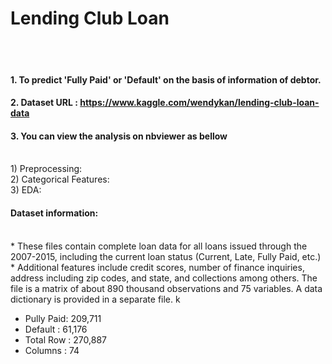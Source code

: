 # Lending Club Loan
<br>
<br>

#### 1. To predict 'Fully Paid' or 'Default' on the basis of information of debtor.
#### 2. Dataset URL : <https://www.kaggle.com/wendykan/lending-club-loan-data>
#### 3. You can view the analysis on nbviewer as bellow
<br>
1) Preprocessing: <http://nbviewer.jupyter.org/github/SohyunJeon/Lending-Club/blob/master/1_LendingClub_Preprocessing.ipynb>
<br>
2) Categorical Features: <http://nbviewer.jupyter.org/github/SohyunJeon/Lending-Club/blob/master/2_LendingClub_CategoricalFeatures.ipynb>
<br>
3) EDA: <http://nbviewer.jupyter.org/github/SohyunJeon/Lending-Club/blob/master/3_LendingClub_EDA.ipynb>

#### Dataset information: 
<br>
* These files contain complete loan data for all loans issued through the 2007-2015, including the current loan status (Current, Late, Fully Paid, etc.) 
<br>
*  Additional features include credit scores, number of finance inquiries, address including zip codes, and state, and collections among others. The file is a matrix of about 890 thousand observations and 75 variables. A data dictionary is provided in a separate file. k

* Pully Paid: 209,711
* Default : 61,176
* Total Row : 270,887
* Columns : 74
